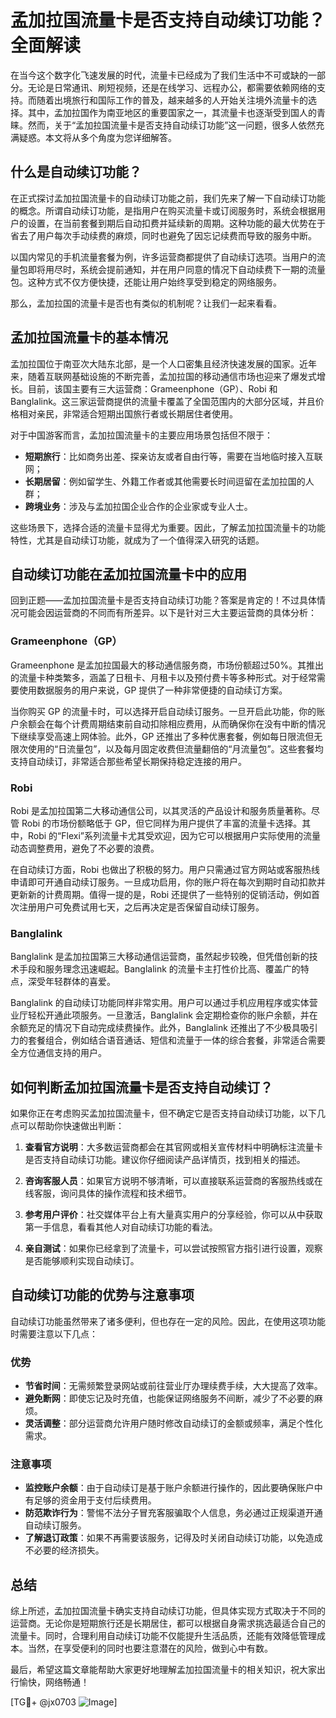 # 孟加拉国流量卡是否支持自动续订功能？全面解读

在当今这个数字化飞速发展的时代，流量卡已经成为了我们生活中不可或缺的一部分。无论是日常通讯、刷短视频，还是在线学习、远程办公，都需要依赖网络的支持。而随着出境旅行和国际工作的普及，越来越多的人开始关注境外流量卡的选择。其中，孟加拉国作为南亚地区的重要国家之一，其流量卡也逐渐受到国人的青睐。然而，关于“孟加拉国流量卡是否支持自动续订功能”这一问题，很多人依然充满疑惑。本文将从多个角度为您详细解答。

## 什么是自动续订功能？

在正式探讨孟加拉国流量卡的自动续订功能之前，我们先来了解一下自动续订功能的概念。所谓自动续订功能，是指用户在购买流量卡或订阅服务时，系统会根据用户的设置，在当前套餐到期后自动扣费并延续新的周期。这种功能的最大优势在于省去了用户每次手动续费的麻烦，同时也避免了因忘记续费而导致的服务中断。

以国内常见的手机流量套餐为例，许多运营商都提供了自动续订选项。当用户的流量包即将用尽时，系统会提前通知，并在用户同意的情况下自动续费下一期的流量包。这种方式不仅方便快捷，还能让用户始终享受到稳定的网络服务。

那么，孟加拉国的流量卡是否也有类似的机制呢？让我们一起来看看。

## 孟加拉国流量卡的基本情况

孟加拉国位于南亚次大陆东北部，是一个人口密集且经济快速发展的国家。近年来，随着互联网基础设施的不断完善，孟加拉国的移动通信市场也迎来了爆发式增长。目前，该国主要有三大运营商：Grameenphone（GP）、Robi 和 Banglalink。这三家运营商提供的流量卡覆盖了全国范围内的大部分区域，并且价格相对亲民，非常适合短期出国旅行者或长期居住者使用。

对于中国游客而言，孟加拉国流量卡的主要应用场景包括但不限于：

- **短期旅行**：比如商务出差、探亲访友或者自由行等，需要在当地临时接入互联网；
- **长期居留**：例如留学生、外籍工作者或其他需要长时间逗留在孟加拉国的人群；
- **跨境业务**：涉及与孟加拉国企业合作的企业家或专业人士。

这些场景下，选择合适的流量卡显得尤为重要。因此，了解孟加拉国流量卡的功能特性，尤其是自动续订功能，就成为了一个值得深入研究的话题。

## 自动续订功能在孟加拉国流量卡中的应用

回到正题——孟加拉国流量卡是否支持自动续订功能？答案是肯定的！不过具体情况可能会因运营商的不同而有所差异。以下是针对三大主要运营商的具体分析：

### Grameenphone（GP）

Grameenphone 是孟加拉国最大的移动通信服务商，市场份额超过50%。其推出的流量卡种类繁多，涵盖了日租卡、月租卡以及预付费卡等多种形式。对于经常需要使用数据服务的用户来说，GP 提供了一种非常便捷的自动续订方案。

当你购买 GP 的流量卡时，可以选择开启自动续订服务。一旦开启此功能，你的账户余额会在每个计费周期结束前自动扣除相应费用，从而确保你在没有中断的情况下继续享受高速上网体验。此外，GP 还推出了多种优惠套餐，例如每日限流但无限次使用的“日流量包”，以及每月固定收费但流量翻倍的“月流量包”。这些套餐均支持自动续订，非常适合那些希望长期保持稳定连接的用户。

### Robi

Robi 是孟加拉国第二大移动通信公司，以其灵活的产品设计和服务质量著称。尽管 Robi 的市场份额略低于 GP，但它同样为用户提供了丰富的流量卡选择。其中，Robi 的“Flexi”系列流量卡尤其受欢迎，因为它可以根据用户实际使用的流量动态调整费用，避免了不必要的浪费。

在自动续订方面，Robi 也做出了积极的努力。用户只需通过官方网站或客服热线申请即可开通自动续订服务。一旦成功启用，你的账户将在每次到期时自动扣款并更新新的计费周期。值得一提的是，Robi 还提供了一些特别的促销活动，例如首次注册用户可免费试用七天，之后再决定是否保留自动续订服务。

### Banglalink

Banglalink 是孟加拉国第三大移动通信运营商，虽然起步较晚，但凭借创新的技术手段和服务理念迅速崛起。Banglalink 的流量卡主打性价比高、覆盖广的特点，深受年轻群体的喜爱。

Banglalink 的自动续订功能同样非常实用。用户可以通过手机应用程序或实体营业厅轻松开通此项服务。一旦激活，Banglalink 会定期检查你的账户余额，并在余额充足的情况下自动完成续费操作。此外，Banglalink 还推出了不少极具吸引力的套餐组合，例如结合语音通话、短信和流量于一体的综合套餐，非常适合需要全方位通信支持的用户。

## 如何判断孟加拉国流量卡是否支持自动续订？

如果你正在考虑购买孟加拉国流量卡，但不确定它是否支持自动续订功能，以下几点可以帮助你快速做出判断：

1. **查看官方说明**：大多数运营商都会在其官网或相关宣传材料中明确标注流量卡是否支持自动续订功能。建议你仔细阅读产品详情页，找到相关的描述。
   
2. **咨询客服人员**：如果官方说明不够清晰，可以直接联系运营商的客服热线或在线客服，询问具体的操作流程和技术细节。

3. **参考用户评价**：社交媒体平台上有大量真实用户的分享经验，你可以从中获取第一手信息，看看其他人对自动续订功能的看法。

4. **亲自测试**：如果你已经拿到了流量卡，可以尝试按照官方指引进行设置，观察是否能够顺利实现自动续订。

## 自动续订功能的优势与注意事项

自动续订功能虽然带来了诸多便利，但也存在一定的风险。因此，在使用这项功能时需要注意以下几点：

### 优势

- **节省时间**：无需频繁登录网站或前往营业厅办理续费手续，大大提高了效率。
- **避免断网**：即使忘记及时充值，也能保证网络服务不间断，减少了不必要的麻烦。
- **灵活调整**：部分运营商允许用户随时修改自动续订的金额或频率，满足个性化需求。

### 注意事项

- **监控账户余额**：由于自动续订是基于账户余额进行操作的，因此要确保账户中有足够的资金用于支付后续费用。
- **防范欺诈行为**：警惕不法分子冒充客服骗取个人信息，务必通过正规渠道开通自动续订服务。
- **了解退订政策**：如果不再需要该服务，记得及时关闭自动续订功能，以免造成不必要的经济损失。

## 总结

综上所述，孟加拉国流量卡确实支持自动续订功能，但具体实现方式取决于不同的运营商。无论你是短期旅行还是长期居住，都可以根据自身需求挑选最适合自己的流量卡。同时，合理利用自动续订功能不仅能提升生活品质，还能有效降低管理成本。当然，在享受便利的同时也要注意潜在的风险，做到心中有数。

最后，希望这篇文章能帮助大家更好地理解孟加拉国流量卡的相关知识，祝大家出行愉快，网络畅通！

[TG💪+ @jx0703 ![Image](https://github.com/user-attachments/assets/dbca1d08-cadb-493c-b0ec-ad6f7a83f270)]